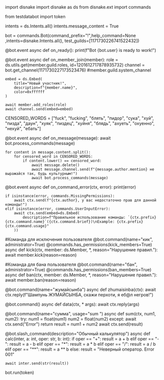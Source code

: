 import disnake
import disnake as ds
from disnake.ext import commands

from testdatabot import token

intents = ds.Intents.all()
intents.message_content = True

bot = commands.Bot(command_prefix="!",help_command=None ,intents=disnake.Intents.all(), test_guilds=[1171730226741522432])



@bot.event
async def on_ready():
    print(f"Bot {bot.user} is ready to work!")


@bot.event
async def on_member_join(member):
    role = ds.utils.get(member.guild.roles, id=1201612717878935732)
    channel = bot.get_channel(1171730227173523476) #member.guild.system_channel

    embed = ds.Embed(
        title="Новый участник!",
        description=f"{member.name}",
        color=0xffffff
    )

    await member.add_roles(role)
    await channel.send(embed=embed)


CENSORED_WORDS = ["fuck", "fucking", "блять", "пидор", "сука", "хуй", "пизда", "даун", "хуяк", "пиздец", "хуйня",
"блядь", "ахуеть", "охуенно", "нехуй", "ебать"]


@bot.event
async def on_message(message):
    await bot.process_commands(message)

    for content in message.content.split():
        for censored_word in CENSORED_WORDS:
            if content.lower() == censored_word:
                await message.delete()
                await message.channel.send(f"{message.author.mention} не выражайся так, будь культурным!")
                await bot.process_commands(message)


@bot.event
async def on_command_error(ctx, error):
    print(error)

    if isinstance(error, commands.MissingPermissions):
        await ctx.send(f"{ctx.author}, у вас недостаточно прав для данной команды!")
    elif isinstance(error, commands.UserInputError):
        await ctx.send(embed=ds.Embed(
            description=f"Правильное использование команды: `{ctx.prefix}{ctx.command.name}`({ctx.command.brief})\nExample: {ctx.prefix}{ctx.command.usage}"
        ))


#Команда для исключения пользователя
@bot.command(name="кик", administrator=True)
@commands.has_permissions(kick_members=True)
async def kick(ctx, member: ds.Member, *, reason="Нарушение правил."):
    await member.kick(reason=reason)


#Команда для бана пользователя
@bot.command(name="бан", administrator=True)
@commands.has_permissions(ban_members=True)
async def ban(ctx, member: ds.Member, *, reason="Нарушение правил."):
    await member.ban(reason=reason)


@bot.command(name="жумайсынба")
async def zhumaisinba(ctx):
    await ctx.reply(f"Шампунь ЖУМАЙСЫНБА, скажи перхоти, я еб@л негров!")


@bot.command()
async def data(ctx, * args):
    await ctx.reply(args)


@bot.command(name="сумма", usage="sum <num1> <num2>")
async def sum(ctx, num1, num2):
    try:
        num1 = float(num1)
        num2 = float(num2)
    except:
        await ctx.send("Error")
        return
    result = num1 + num2
    await ctx.send(result)


@bot.slash_command(description="Обычный калькулятор")
async def calc(inter, a: int, oper: str, b: int):
    if oper == "+":
        result = a + b
    elif oper == "-":
        result = a - b
    elif oper == "*":
        result = a * b
    elif oper == "/":
        result = a / b
    elif oper == "**":
        result = a ** b
    else:
        result = "Неверный оператор. Error 001"

    await inter.send(str(result))



bot.run(token)
